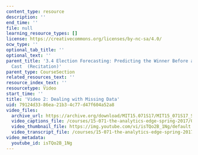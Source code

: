 ```yaml
---
content_type: resource
description: ''
end_time: ''
file: null
learning_resource_types: []
license: https://creativecommons.org/licenses/by-nc-sa/4.0/
ocw_type: ''
optional_tab_title: ''
optional_text: ''
parent_title: '3.4 Election Forecasting: Predicting the Winner Before any Votes are
  Cast  (Recitation)'
parent_type: CourseSection
related_resources_text: ''
resource_index_text: ''
resourcetype: Video
start_time: ''
title: 'Video 2: Dealing with Missing Data'
uid: 79124d33-86ea-21b3-4c77-d47f604a52a8
video_files:
  archive_url: https://archive.org/download/MIT15.071S17/MIT15_071S17_Session_3.4.03_300k.mp4
  video_captions_file: /courses/15-071-the-analytics-edge-spring-2017/0cabe573231b55f7b2cf17d2e02635e3_isTQo2B_1Ng.vtt
  video_thumbnail_file: https://img.youtube.com/vi/isTQo2B_1Ng/default.jpg
  video_transcript_file: /courses/15-071-the-analytics-edge-spring-2017/a0f9de1129fe7663d0100a512fd5446a_isTQo2B_1Ng.pdf
video_metadata:
  youtube_id: isTQo2B_1Ng
---
```

